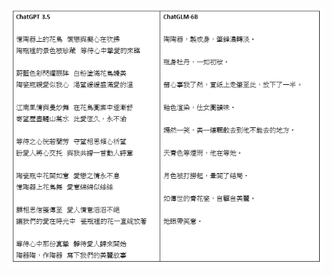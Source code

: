 ![image](https://github.com/ch-tseng/GPT_Applications/blob/main/article_generator/demo.png?raw=true)
